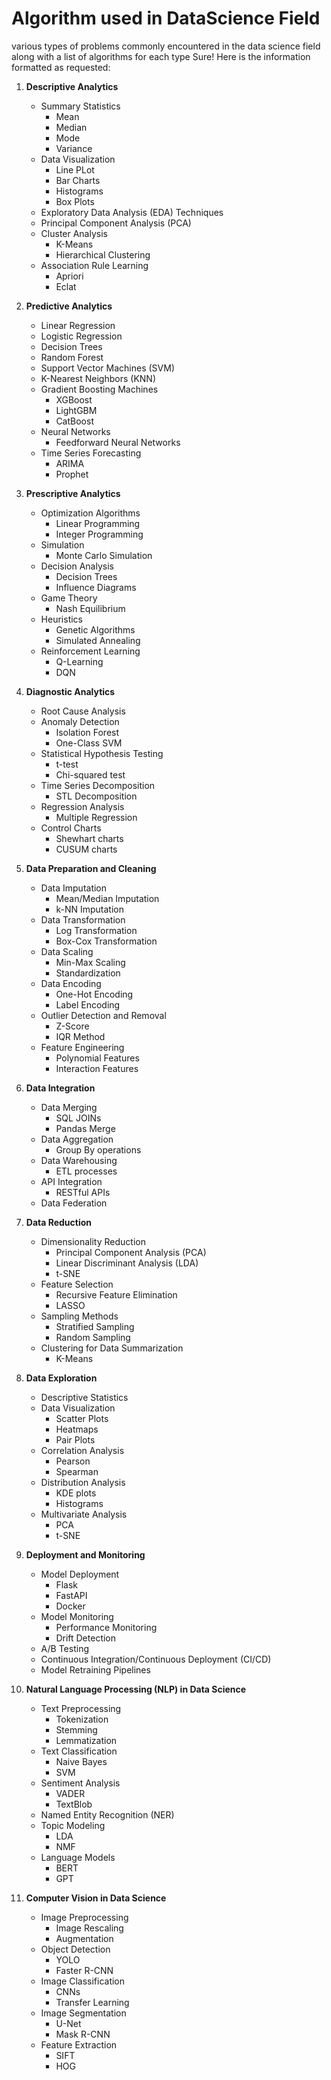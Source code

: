 # Algorithm used in DataScience Field 
various types of problems commonly encountered in the data science field along with a list of algorithms for each type
Sure! Here is the information formatted as requested:

1. **Descriptive Analytics**
   - Summary Statistics
      - Mean
      - Median
      - Mode
      - Variance
   - Data Visualization
      - Line PLot
      - Bar Charts
      - Histograms
      - Box Plots
   - Exploratory Data Analysis (EDA) Techniques
   - Principal Component Analysis (PCA)
   - Cluster Analysis
      - K-Means
      - Hierarchical Clustering
   - Association Rule Learning
      - Apriori
      - Eclat

2. **Predictive Analytics**
   - Linear Regression
   - Logistic Regression
   - Decision Trees
   - Random Forest
   - Support Vector Machines (SVM)
   - K-Nearest Neighbors (KNN)
   - Gradient Boosting Machines
      - XGBoost
      - LightGBM
      - CatBoost
   - Neural Networks
      - Feedforward Neural Networks
   - Time Series Forecasting
      - ARIMA
      - Prophet

3. **Prescriptive Analytics**
   - Optimization Algorithms
      - Linear Programming
      - Integer Programming
   - Simulation
      - Monte Carlo Simulation
   - Decision Analysis
      - Decision Trees
      - Influence Diagrams
   - Game Theory
      - Nash Equilibrium
   - Heuristics
      - Genetic Algorithms
      - Simulated Annealing
   - Reinforcement Learning
      - Q-Learning
      - DQN

4. **Diagnostic Analytics**
   - Root Cause Analysis
   - Anomaly Detection
      - Isolation Forest
      - One-Class SVM
   - Statistical Hypothesis Testing
      - t-test
      - Chi-squared test
   - Time Series Decomposition
      - STL Decomposition
   - Regression Analysis
      - Multiple Regression
   - Control Charts
      - Shewhart charts
      - CUSUM charts

5. **Data Preparation and Cleaning**
   - Data Imputation
      - Mean/Median Imputation
      - k-NN Imputation
   - Data Transformation
      - Log Transformation
      - Box-Cox Transformation
   - Data Scaling
      - Min-Max Scaling
      - Standardization
   - Data Encoding
      - One-Hot Encoding
      - Label Encoding
   - Outlier Detection and Removal
      - Z-Score
      - IQR Method
   - Feature Engineering
      - Polynomial Features
      - Interaction Features

6. **Data Integration**
   - Data Merging
      - SQL JOINs
      - Pandas Merge
   - Data Aggregation
      - Group By operations
   - Data Warehousing
      - ETL processes
   - API Integration
      - RESTful APIs
   - Data Federation

7. **Data Reduction**
   - Dimensionality Reduction
      - Principal Component Analysis (PCA)
      - Linear Discriminant Analysis (LDA)
      - t-SNE
   - Feature Selection
      - Recursive Feature Elimination
      - LASSO
   - Sampling Methods
      - Stratified Sampling
      - Random Sampling
   - Clustering for Data Summarization
      - K-Means

8. **Data Exploration**
   - Descriptive Statistics
   - Data Visualization
      - Scatter Plots
      - Heatmaps
      - Pair Plots
   - Correlation Analysis
      - Pearson
      - Spearman
   - Distribution Analysis
      - KDE plots
      - Histograms
   - Multivariate Analysis
      - PCA
      - t-SNE

9. **Deployment and Monitoring**
   - Model Deployment
      - Flask
      - FastAPI
      - Docker
   - Model Monitoring
      - Performance Monitoring
      - Drift Detection
   - A/B Testing
   - Continuous Integration/Continuous Deployment (CI/CD)
   - Model Retraining Pipelines

10. **Natural Language Processing (NLP) in Data Science**
    - Text Preprocessing
       - Tokenization
       - Stemming
       - Lemmatization
    - Text Classification
       - Naive Bayes
       - SVM
    - Sentiment Analysis
       - VADER
       - TextBlob
    - Named Entity Recognition (NER)
    - Topic Modeling
       - LDA
       - NMF
    - Language Models
       - BERT
       - GPT

11. **Computer Vision in Data Science**
    - Image Preprocessing
       - Image Rescaling
       - Augmentation
    - Object Detection
       - YOLO
       - Faster R-CNN
    - Image Classification
       - CNNs
       - Transfer Learning
    - Image Segmentation
       - U-Net
       - Mask R-CNN
    - Feature Extraction
       - SIFT
       - HOG
